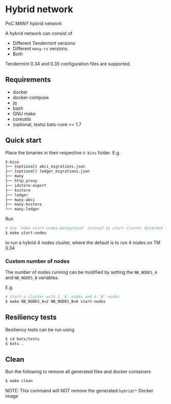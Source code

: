 # Hybrid network

PoC MANY hybrid network

A hybrid network can consist of

- Different Tendermint versions
- Different `many-rs` versions
- Both

Tendermint 0.34 and 0.35 configuration files are supported.

## Requirements

- docker
- docker-compose
- jq
- bash
- GNU make
- coreutils
- (optional, tests) bats-core >= 1.7

## Quick start

Place the binaries in their respective `X-bins` folder. E.g.

```bash
X-bins
├── (optional) abci_migrations.json
├── (optional) ledger_migrations.json
├── many
├── http_proxy
├── idstore-export
├── kvstore
├── ledger
├── many-abci
├── many-kvstore
└── many-ledger
```

Run

```bash
# Use `make start-nodes-background` instead to start cluster detached from the terminal
$ make start-nodes
```

to run a hybrid 4 nodes cluster, where the default is to run 4 nodes on TM 0.34

### Custom number of nodes

The number of nodes running can be modified by setting the `NB_NODES_A` and `NB_NODES_B` variables.

E.g.
```bash
# Start a cluster with 2 `A` nodes and 6 `B` nodes
$ make NB_NODES_A=2 NB_NODES_B=6 start-nodes
```

## Resiliency tests

Resiliency tests can be run using

```bash
$ cd bats/tests
$ bats .
```

## Clean

Run the following to remove all generated files and docker containers

```bash
$ make clean
```

NOTE: This command will NOT remove the generated `hybrid/*` Docker image
